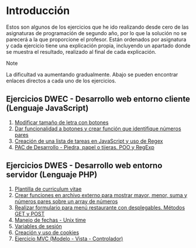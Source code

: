 # Introducción
Estos son algunos de los ejercicios que he ido realizando desde cero de las asignaturas de programación de segundo año, por lo que la solución no se parecerá a la que proporcione el profesor. Están ordenados por asignatura y cada ejercicio tiene una explicación propia, incluyendo un apartado donde se muestra el resultado, realizado al final de cada explicación.

> [!NOTE]
> La dificultad va aumentando gradualmente. Abajo se pueden encontrar enlaces directos a cada uno de los ejercicios.

## Ejercicios DWEC - Desarrollo web entorno cliente (Lenguaje JavaScript)

1. [Modificar tamaño de letra con botones](DWEC%20-%20Desarrollo%20web%20Entorno%20Cliente/videotutoria3/ejemplo3)
2. [Dar funcionalidad a botones y crear función que identifique números pares](DWEC%20-%20Desarrollo%20web%20Entorno%20Cliente/videotutoria4/ejemplo3)
3. [Creación de una lista de tareas en JavaScript y uso de Regex](DWEC%20-%20Desarrollo%20web%20Entorno%20Cliente/videotutoria6)
4. [PAC de Desarrollo - Piedra, papel o tijeras. POO y RegExp](DWEC%20-%20Desarrollo%20web%20Entorno%20Cliente/pacDesarrollo)

## Ejercicios DWES - Desarrollo web entorno servidor (Lenguaje PHP)

1. [Plantilla de curriculum vitae](DWES%20-%20Desarrollo%20Web%20Entorno%20Servidor/videotutoria2/ejercicio1)
2. [Crear funciones en archivo externo para mostrar mayor, menor, suma y números pares sobre un array de números](DWES%20-%20Desarrollo%20Web%20Entorno%20Servidor/videotutoria3/ejercicio2)
3. [Realizar formulario para menú restaurante con desplegables. Métodos GET y POST](DWES%20-%20Desarrollo%20Web%20Entorno%20Servidor/videotutoria3/ejercicio3)
4. [Manejo de fechas - Unix time](DWES%20-%20Desarrollo%20Web%20Entorno%20Servidor/videotutoria4/ejercicio4)
5. [Variables de sesión](DWES%20-%20Desarrollo%20Web%20Entorno%20Servidor/videotutoria4/ejercicio5a)
6. [Creación y uso de cookies](DWES%20-%20Desarrollo%20Web%20Entorno%20Servidor/videotutoria4/ejercicio5b/)
7. [Ejercicio MVC (Modelo - Vista - Controlador)](DWES%20-%20Desarrollo%20Web%20Entorno%20Servidor/videotutoria5/Ejercicio%20propuesta%20en%20Vivo%20-%20MVC)
